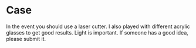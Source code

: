 # Case

In the event you should use a laser cutter. I also played with different acrylic glasses to get good results.
Light is important. If someone has a good idea, please submit it.
